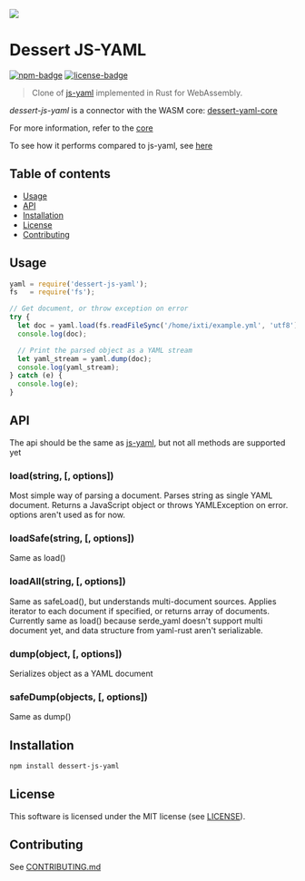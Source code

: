 [![](https://user-images.githubusercontent.com/25987204/78205790-10b0c680-74d8-11ea-9767-5bb93e920044.png)](https://dessert.dev/)

Dessert JS-YAML
============

[![npm-badge]][npm-url]
[![license-badge]][license]

[npm-badge]: https://img.shields.io/npm/v/dessert-js-yaml.svg
[npm-url]: https://www.npmjs.org/package/dessert-js-yaml
[license-badge]: https://img.shields.io/github/license/dessert-wasm/dessert-js-yaml
[license]: LICENSE_MIT

> Clone of [js-yaml] implemented in Rust for WebAssembly.

*dessert-js-yaml* is a connector with the WASM core: [dessert-yaml-core]

For more information, refer to the [core]

[js-yaml]: https://github.com/nodeca/js-yaml
[dessert-yaml-core]: https://github.com/dessert-wasm/dessert-yaml-core
[core]: https://github.com/dessert-wasm/dessert-yaml-core#readme

To see how it performs compared to js-yaml, see [here]

[here]: https://github.com/dessert-wasm/dessert-yaml-core#performance

## Table of contents
* [Usage](#usage)
* [API](#api)
* [Installation](#installation)
* [License](#license)
* [Contributing](#contributing)


## Usage

``` javascript
yaml = require('dessert-js-yaml');
fs   = require('fs');

// Get document, or throw exception on error
try {
  let doc = yaml.load(fs.readFileSync('/home/ixti/example.yml', 'utf8'));
  console.log(doc);

  // Print the parsed object as a YAML stream
  let yaml_stream = yaml.dump(doc);
  console.log(yaml_stream);
} catch (e) {
  console.log(e);
}
```

## API

The api should be the same as [js-yaml], but not all methods are supported yet

[js-yaml]: https://github.com/nodeca/js-yaml#api

### load(string, [, options])
Most simple way of parsing a document. Parses string as single YAML document. Returns a JavaScript object or throws YAMLException on error. options aren't used as for now.


### loadSafe(string, [, options])
Same as load()


### loadAll(string, [, options])
Same as safeLoad(), but understands multi-document sources. Applies iterator to each document if specified, or returns array of documents.
Currently same as load() because serde_yaml doesn't support multi document yet, and data structure from yaml-rust aren't serializable.


### dump(object, [, options])
Serializes object as a YAML document


### safeDump(objects, [, options])
Same as dump()


## Installation
```sh
npm install dessert-js-yaml
```

## License
This software is licensed under the MIT license (see [LICENSE](LICENSE_MIT)).


## Contributing
See [CONTRIBUTING.md](CONTRIBUTING.md)
